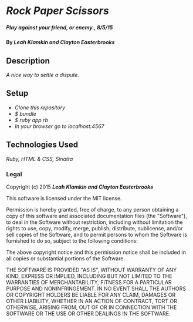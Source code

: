 # _Rock Paper Scissors_

##### _Play against your friend, or enemy., 8/5/15_

#### By _**Leah Klamkin and Clayton Easterbrooks**_

## Description

_A nice way to settle a dispute._

## Setup

* _Clone this repository_
* _$ bundle_
* _$ ruby app.rb_
* _In your browser go to localhost:4567_


## Technologies Used

_Ruby, HTML & CSS, Sinatra_

### Legal


Copyright (c) 2015 **_Leah Klamkin and Clayton Easterbrooks_**

This software is licensed under the MIT license.

Permission is hereby granted, free of charge, to any person obtaining a copy
of this software and associated documentation files (the "Software"), to deal
in the Software without restriction, including without limitation the rights
to use, copy, modify, merge, publish, distribute, sublicense, and/or sell
copies of the Software, and to permit persons to whom the Software is
furnished to do so, subject to the following conditions:

The above copyright notice and this permission notice shall be included in
all copies or substantial portions of the Software.

THE SOFTWARE IS PROVIDED "AS IS", WITHOUT WARRANTY OF ANY KIND, EXPRESS OR
IMPLIED, INCLUDING BUT NOT LIMITED TO THE WARRANTIES OF MERCHANTABILITY,
FITNESS FOR A PARTICULAR PURPOSE AND NONINFRINGEMENT. IN NO EVENT SHALL THE
AUTHORS OR COPYRIGHT HOLDERS BE LIABLE FOR ANY CLAIM, DAMAGES OR OTHER
LIABILITY, WHETHER IN AN ACTION OF CONTRACT, TORT OR OTHERWISE, ARISING FROM,
OUT OF OR IN CONNECTION WITH THE SOFTWARE OR THE USE OR OTHER DEALINGS IN
THE SOFTWARE.
